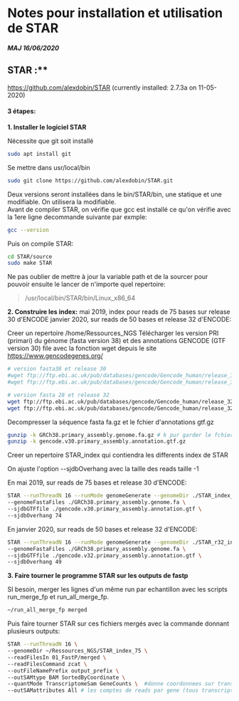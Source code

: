 # Notes pour installation et utilisation de STAR
***MAJ 16/06/2020***

## STAR :**
https://github.com/alexdobin/STAR
(currently installed: 2.7.3a on 11-05-2020)

#### **3 étapes:**

**1. Installer le logiciel STAR**

Nécessite que git soit installé
``` bash
sudo apt install git
```
Se mettre dans usr/local/bin
``` bash
sudo git clone https://github.com/alexdobin/STAR.git
```

Deux versions seront installées dans le bin/STAR/bin, une statique et une modifiable. On utilisera la modifiable.  
Avant de compiler STAR, on vérifie que gcc est installé ce qu'on vérifie avec la 1ere ligne decommande suivante par exmple:
``` bash
gcc --version
```
Puis on compile STAR:
```bash
cd STAR/source
sudo make STAR
```
Ne pas oublier de mettre à jour la variable path et de la sourcer pour pouvoir ensuite le lancer de n'importe quel repertoire:
> /usr/local/bin/STAR/bin/Linux_x86_64



**2. Construire les index:**
mai 2019, index pour reads de 75 bases sur release 30 d'ENCODE
janvier 2020, sur reads de 50 bases et release 32 d'ENCODE:

Creer un repertoire /home/Ressources_NGS
Télécharger les version PRI (primari) du génome (fasta version 38) et des annotations GENCODE (GTF version 30) file avec la fonction wget depuis le site https://www.gencodegenes.org/ 

```bash
# version fasta38 et release 30
#wget ftp://ftp.ebi.ac.uk/pub/databases/gencode/Gencode_human/release_30/GRCh38.primary_assembly.genome.fa.gz
#wget ftp://ftp.ebi.ac.uk/pub/databases/gencode/Gencode_human/release_30/gencode.v30.primary_assembly.annotation.gtf.gz

# version fasta 28 et release 32
wget ftp://ftp.ebi.ac.uk/pub/databases/gencode/Gencode_human/release_32/GRCh38.primary_assembly.genome.fa.gz
wget ftp://ftp.ebi.ac.uk/pub/databases/gencode/Gencode_human/release_32/gencode.v32.primary_assembly.annotation.gtf.gz

```

Decompresser la séquence fasta fa.gz et le fchier d'annotations gtf.gz
```bash
gunzip -k GRCh38.primary_assembly.genome.fa.gz # k pur garder le fchier .gz
gunzip -k gencode.v30.primary_assembly.annotation.gtf.gz
```

Creer un repertoire STAR_index qui contiendra les differents index de STAR 

On ajuste l'option --sjdbOverhang avec la taille des reads taille -1

En mai 2019, sur reads de 75 bases et release 30 d'ENCODE:
```bash
STAR --runThreadN 16 --runMode genomeGenerate --genomeDir ./STAR_index_75 \
--genomeFastaFiles ./GRCh38.primary_assembly.genome.fa \
--sjdbGTFfile ./gencode.v30.primary_assembly.annotation.gtf \
--sjdbOverhang 74
```

En janvier 2020, sur reads de 50 bases et release 32 d'ENCODE:
```bash
STAR --runThreadN 16 --runMode genomeGenerate --genomeDir ./STAR_r32_index_50 \
--genomeFastaFiles ./GRCh38.primary_assembly.genome.fa \
--sjdbGTFfile ./gencode.v32.primary_assembly.annotation.gtf \
--sjdbOverhang 49
```


**3. Faire tourner le programme STAR sur les outputs de fastp**
   
SI besoin, merger les lignes d'un même run par echantillon avec les scripts run_merge_fp et run_all_merge_fp.

```bash
~/run_all_merge_fp merged 
```
Puis faire tourner STAR sur ces fichiers mergés avec la commande donnant plusieurs outputs:
```bash
STAR --runThreadN 16 \
--genomeDir ~/Ressources_NGS/STAR_index_75 \
--readFilesIn 01_FastP/merged \
--readFilesCommand zcat \
--outFileNamePrefix output_prefix \
--outSAMtype BAM SortedByCoordinate \
--quantMode TranscriptomeSam GeneCounts \  #donne coordonnees sur transcriptome en plus du genome
--outSAMattributes All # les comptes de reads par gene (tous transcripts)
```
